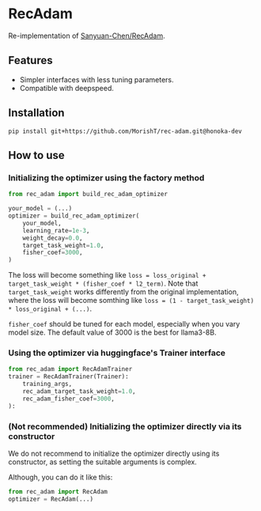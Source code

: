 # RecAdam
Re-implementation of [Sanyuan-Chen/RecAdam](https://github.com/Sanyuan-Chen/RecAdam).




## Features
* Simpler interfaces with less tuning parameters.
* Compatible with deepspeed.




## Installation
```console
pip install git+https://github.com/MorishT/rec-adam.git@honoka-dev
```




## How to use


### Initializing the optimizer using the factory method
```python
from rec_adam import build_rec_adam_optimizer

your_model = (...)
optimizer = build_rec_adam_optimizer(
    your_model,
    learning_rate=1e-3,
    weight_decay=0.0,
    target_task_weight=1.0,
    fisher_coef=3000,
)
```
The loss will become something like `loss = loss_original + target_task_weight * (fisher_coef * l2_term)`.
Note that `target_task_weight` works differently from the original implementation,
where the loss will become somthing like `loss = (1 - target_task_weight) * loss_original + (...)`.  

`fisher_coef` should be tuned for each model, especially when you vary model size.
The default value of 3000 is the best for llama3-8B.


### Using the optimizer via huggingface's Trainer interface
```python
from rec_adam import RecAdamTrainer
trainer = RecAdamTrainer(Trainer):
    training_args,
    rec_adam_target_task_weight=1.0,
    rec_adam_fisher_coef=3000,
):
```


### (Not recommended) Initializing the optimizer directly via its constructor
We do not recommend to initialize the optimizer directly using its constructor,
as setting the suitable arguments is complex.

Although, you can do it like this:
```python
from rec_adam import RecAdam
optimizer = RecAdam(...)
```
